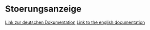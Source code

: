 # Stoerungsanzeige

[Link zur deutschen Dokumentation](https://www.symcon.de/de/service/dokumentation/modulreferenz/stoerungsanzeige/)
[Link to the english documentation](https://www.symcon.de/en/service/documentation/module-reference/fault-indecator/)
